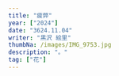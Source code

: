```yaml
---
title: "疲弊"
year: ["2024"]
date: "3624.11.04"
writer: "黒沢 絵里"
thumbNa: /images/IMG_9753.jpg
description: "。"
tag: ["花"]
---
```


<!--

![Alt text](/images/IMG_9785.jpg)
カッコいい

さやかかわいい

                          


![Alt text](/images/IMG_9811.jpg)



![Alt text](/images/IMG_9790.jpg)

![Alt text](/images/IMG_9757.jpg)

「コメントなんでしてくれないんですか」「だったら実装してくださいよ」

![Alt text](/images/023-2.jpg)

ヘッダーからコメントしてください。本日もお疲れ様です。-->